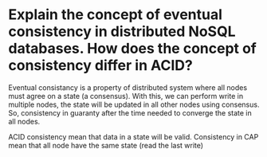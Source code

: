 # Explain the concept of eventual consistency in distributed NoSQL databases. How does the concept of consistency differ in ACID?

Eventual consistancy is a property of distributed system where all nodes must agree on a state (a consensus). With this, we can perform write in multiple nodes, the state will be updated in all other nodes using consensus. So, consistency in guaranty after the time needed to converge the state in all nodes.

ACID consistency mean that data in a state will be valid. Consistency in CAP mean that all node have the same state (read the last write)